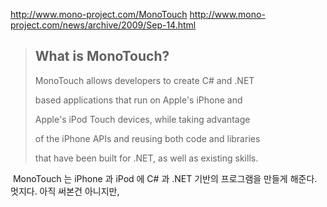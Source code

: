http://www.mono-project.com/MonoTouch
http://www.mono-project.com/news/archive/2009/Sep-14.html

> What is MonoTouch?
> ------------------
>
> MonoTouch allows developers to create C\# and .NET
>
> based applications that run on Apple's iPhone and
>
> Apple's iPod Touch devices, while taking advantage
>
> of the iPhone APIs and reusing both code and libraries
>
> that have been built for .NET, as well as existing skills.

 MonoTouch 는 iPhone 과 iPod 에 C\# 과 .NET 기반의 프로그램을 만들게 해준다. 멋지다. 아직 써본건 아니지만,

